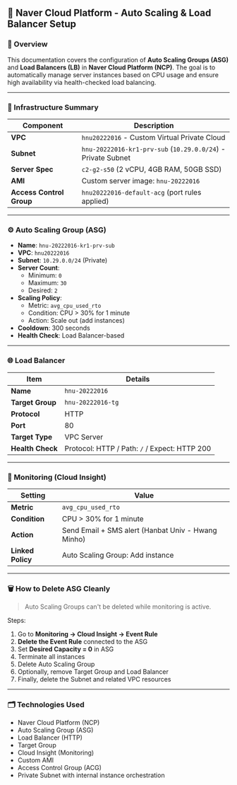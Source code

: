 ## 📘 Naver Cloud Platform - Auto Scaling & Load Balancer Setup

### 🚀 Overview
This documentation covers the configuration of **Auto Scaling Groups (ASG)** and **Load Balancers (LB)** in **Naver Cloud Platform (NCP)**. The goal is to automatically manage server instances based on CPU usage and ensure high availability via health-checked load balancing.

---

### 🧱 Infrastructure Summary

| Component             | Description                                      |
|-----------------------|--------------------------------------------------|
| **VPC**               | `hnu20222016` - Custom Virtual Private Cloud     |
| **Subnet**            | `hnu-20222016-kr1-prv-sub` (`10.29.0.0/24`) - Private Subnet |
| **Server Spec**       | `c2-g2-s50` (2 vCPU, 4GB RAM, 50GB SSD)          |
| **AMI**               | Custom server image: `hnu-20222016`             |
| **Access Control Group** | `hnu20222016-default-acg` (port rules applied) |

---

### ⚙️ Auto Scaling Group (ASG)

- **Name**: `hnu-20222016-kr1-prv-sub`
- **VPC**: `hnu20222016`
- **Subnet**: `10.29.0.0/24` (Private)
- **Server Count**:
  - Minimum: `0`
  - Maximum: `30`
  - Desired: `2`
- **Scaling Policy**:
  - Metric: `avg_cpu_used_rto`
  - Condition: CPU > 30% for 1 minute
  - Action: Scale out (add instances)
- **Cooldown**: 300 seconds
- **Health Check**: Load Balancer-based

---

### 🌐 Load Balancer

| Item            | Details                         |
|-----------------|----------------------------------|
| **Name**        | `hnu-20222016`                   |
| **Target Group**| `hnu-20222016-tg`                |
| **Protocol**    | HTTP                             |
| **Port**        | 80                               |
| **Target Type** | VPC Server                       |
| **Health Check**| Protocol: HTTP / Path: `/` / Expect: HTTP 200 |

---

### 🔔 Monitoring (Cloud Insight)

| Setting     | Value                                           |
|-------------|-------------------------------------------------|
| **Metric**  | `avg_cpu_used_rto`                              |
| **Condition** | CPU > 30% for 1 minute                        |
| **Action**  | Send Email + SMS alert (Hanbat Univ - Hwang Minho) |
| **Linked Policy** | Auto Scaling Group: Add instance        |

---

### 🗑 How to Delete ASG Cleanly

> Auto Scaling Groups can't be deleted while monitoring is active.

Steps:

1. Go to **Monitoring → Cloud Insight → Event Rule**
2. **Delete the Event Rule** connected to the ASG
3. Set **Desired Capacity = 0** in ASG
4. Terminate all instances
5. Delete Auto Scaling Group
6. Optionally, remove Target Group and Load Balancer
7. Finally, delete the Subnet and related VPC resources

---

### 🗂 Technologies Used

- Naver Cloud Platform (NCP)
- Auto Scaling Group (ASG)
- Load Balancer (HTTP)
- Target Group
- Cloud Insight (Monitoring)
- Custom AMI
- Access Control Group (ACG)
- Private Subnet with internal instance orchestration
